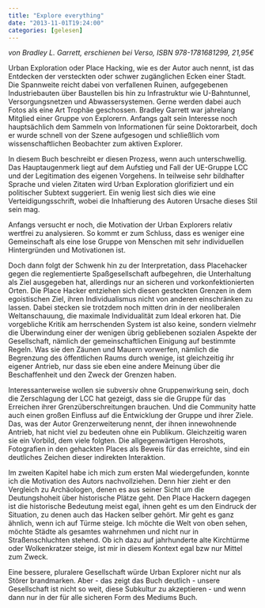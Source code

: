 ```yaml
---
title: "Explore everything"
date: "2013-11-01T19:24:00"
categories: [gelesen]
---
```


*von Bradley L. Garrett,
erschienen bei Verso, ISBN 978-1781681299, 21,95€*

Urban Exploration oder Place Hacking, wie es der Autor auch nennt, ist das Entdecken der versteckten oder schwer zugänglichen Ecken einer Stadt. Die Spannweite reicht dabei von verfallenen Ruinen, aufgegebenen Industriebauten über Baustellen bis hin zu Infrastruktur wie U-Bahntunnel, Versorgungsnetzen und Abwassersystemen. Gerne werden dabei auch Fotos als eine Art Trophäe geschossen. Bradley Garrett war jahrelang Mitglied einer Gruppe von Explorern. Anfangs galt sein Interesse noch hauptsächlich dem Sammeln von Informationen für seine Doktorarbeit, doch er wurde schnell von der Szene aufgesogen und schließlich vom wissenschaftlichen Beobachter zum aktiven Explorer.

In diesem Buch beschreibt er diesen Prozess, wenn auch unterschwellig. Das Hauptaugenmerk liegt auf dem Aufstieg und Fall der UE-Gruppe LCC und der Legitimation des eigenen Vorgehens. In teilweise sehr bildhafter Sprache und vielen Zitaten wird Urban Exploration glorifiziert und ein politischer Subtext suggeriert. Ein wenig liest sich dies wie eine Verteidigungsschrift, wobei die Inhaftierung des Autoren Ursache dieses Stil sein mag.

Anfangs versucht er noch, die Motivation der Urban Explorers relativ wertfrei zu analysieren. So kommt er zum Schluss, dass es weniger eine Gemeinschaft als eine lose Gruppe von Menschen mit sehr individuellen Hintergründen und Motivationen ist. 

Doch dann folgt der Schwenk hin zu der Interpretation, dass Placehacker gegen die reglementierte Spaßgesellschaft aufbegehren, die Unterhaltung als Ziel ausgegeben hat, allerdings nur an sicheren und vorkonfektionierten Orten. Die Place Hacker entziehen sich diesen gesteckten Grenzen in dem egoistischen Ziel, ihren Individualismus nicht von anderen einschränken zu lassen. Dabei stecken sie trotzdem noch mitten drin in der neoliberalen Weltanschauung, die maximale Individualität zum Ideal erkoren hat. Die vorgebliche Kritik am herrschenden System ist also keine, sondern vielmehr die Überwindung einer der wenigen übrig gebliebenen sozialen Aspekte der Gesellschaft, nämlich der gemeinschaftlichen Einigung auf bestimmte Regeln. Was sie den Zäunen und Mauern vorwerfen, nämlich die Begrenzung des öffentlichen Raums durch wenige, ist gleichzeitig ihr eigener Antrieb, nur dass sie eben eine andere Meinung über die Beschaffenheit und den Zweck der Grenzen haben.

Interessanterweise wollen sie subversiv ohne Gruppenwirkung sein, doch die Zerschlagung der LCC hat gezeigt, dass sie die Gruppe für das Erreichen ihrer Grenzüberschreitungen brauchen. Und die Community hatte auch einen großen Einfluss auf die Entwicklung der Gruppe und ihrer Ziele. Das, was der Autor Grenzerweiterung nennt, der ihnen innewohnende Antrieb, hat nicht viel zu bedeuten ohne ein Publikum. Gleichzeitig waren sie ein Vorbild, dem viele folgten. Die allgegenwärtigen Heroshots, Fotografien in den gehackten Places als Beweis für das erreichte, sind ein deutliches Zeichen dieser indirekten Interaktion.

Im zweiten Kapitel habe ich mich zum ersten Mal wiedergefunden, konnte ich die Motivation des Autors nachvollziehen. Denn hier zieht er den Vergleich zu Archäologen, denen es aus seiner Sicht um die Deutungshoheit über historische Plätze geht. Den Place Hackern dagegen ist die historische Bedeutung meist egal, ihnen geht es um den Eindruck der Situation, zu denen auch das Hacken selber gehört. Mir geht es ganz ähnlich, wenn ich auf Türme steige. Ich möchte die Welt von oben sehen, möchte Städte als gesamtes wahrnehmen und nicht nur in Straßenschluchten stehend. Ob ich dazu auf jahrhunderte alte Kirchtürme oder Wolkenkratzer steige, ist mir in diesem Kontext egal bzw nur Mittel zum Zweck.

Eine bessere, pluralere Gesellschaft würde Urban Explorer nicht nur als Störer brandmarken. Aber - das zeigt das Buch deutlich - unsere Gesellschaft ist nicht so weit, diese Subkultur zu akzeptieren - und wenn dann nur in der für alle sicheren Form des Mediums Buch. 